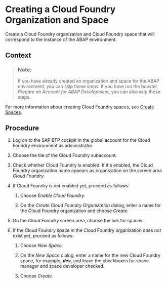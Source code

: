 <!-- loiodc18bac42270468d84b6c030a668e003 -->

# Creating a Cloud Foundry Organization and Space

Create a Cloud Foundry organization and Cloud Foundry space that will correspond to the instance of the ABAP environment.



<a name="loiodc18bac42270468d84b6c030a668e003__context_dkh_gbn_q2b"/>

## Context

> ### Note:  
> If you have already created an organization and space for the ABAP environment, you can skip these steps. If you have run the booster *Prepare an Account for ABAP Development*, you can also skip these steps.

For more information about creating Cloud Foundry spaces, see [Create Spaces](https://help.sap.com/viewer/65de2977205c403bbc107264b8eccf4b/Cloud/en-US/2f6ed22ccf424dae84345f4500c2d8ea.html).



## Procedure

1.  Log on to the SAP BTP cockpit in the global account for the Cloud Foundry environment as administrator.

2.  Choose the tile of the Cloud Foundry subaccount.

3.  Check whether Cloud Foundry is enabled: If it's enabled, the Cloud Foundry organization name appears as organization on the screen area *Cloud Foundry*.

4.  If Cloud Foundry is not enabled yet, proceed as follows:

    1.  Choose *Enable Cloud Foundry*.

    2.  On the *Create Cloud Foundry Organization* dialog, enter a name for the Cloud Foundry organization and choose *Create*.

5.  On the *Cloud Foundry* screen area, choose the link for spaces.

6.  If the Cloud Foundry space in the Cloud Foundry organization does not exist yet, proceed as follows:

    1.  Choose *New Space*.

    2.  On the *New Space* dialog, enter a name for the new Cloud Foundry space, for example, ***dev***, and leave the checkboxes for space manager and space developer checked.

    3.  Choose *Create*.


